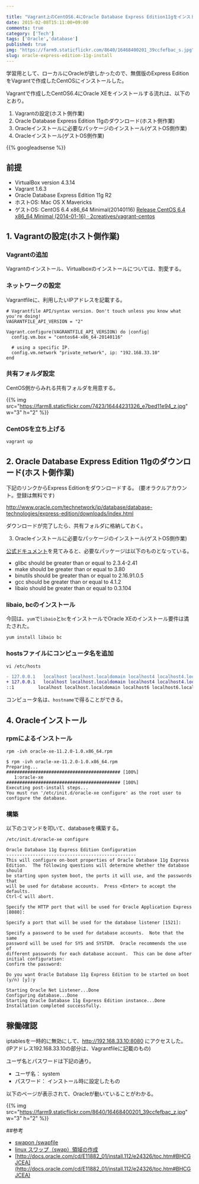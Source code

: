 ```yaml
---

title: "Vagrant上のCentOS6.4にOracle Database Express Edition11gをインストールする"
date: 2015-02-08T15:11:00+09:00
comments: true
category: ['Tech']
tags: ['Oracle','database']
published: true
img: "https://farm9.staticflickr.com/8640/16468400201_39ccfefbac_s.jpg" 
slug: oracle-express-edition-11g-install
---
```



学習用として、ローカルにOracleが欲しかったので、無償版のExpress EditionをVagrantで作成したCentOSにインストールした。


Vagrantで作成したCentOS6.4にOracle XEをインストールする流れは、以下のとおり。

1. Vagrantの設定(ホスト側作業)
2. Oracle Database Express Edition 11gのダウンロード(ホスト側作業)
3. Oracleインストールに必要なパッケージのインストール(ゲストOS側作業)
4. Oracleインストール(ゲストOS側作業)


{{% googleadsense %}}


## 前提
- VirtualBox version 4.3.14
- Vagrant 1.6.3
- Oracle Database Express Edition 11g R2
- ホストOS: Mac OS X Mavericks
- ゲストOS: CentOS 6.4 x86_64 Minimal(20140116)
[Release CentOS 6.4 x86_64 Minimal (2014-01-16) · 2creatives/vagrant-centos](https://github.com/2creatives/vagrant-centos/releases/tag/v6.4.2)



## 1. Vagrantの設定(ホスト側作業)

### Vagrantの追加

Vagrantのインストール、Virtualboxのインストールについては、割愛する。

### ネットワークの設定

Vagrantfileに、利用したいIPアドレスを記載する。

```
# Vagrantfile API/syntax version. Don't touch unless you know what you're doing!
VAGRANTFILE_API_VERSION = "2"

Vagrant.configure(VAGRANTFILE_API_VERSION) do |config|
  config.vm.box = "centos64-x86_64-20140116"

  # using a specific IP.
  config.vm.network "private_network", ip: "192.168.33.10"
end

```

### 共有フォルダ設定

CentOS側からみれる共有フォルダを用意する。

{{% img src="https://farm8.staticflickr.com/7423/16444231326_e7bed11e94_z.jpg" w="3" h="2" %}}

### CentOSを立ち上げる
```
vagrant up
```



## 2. Oracle Database Express Edition 11gのダウンロード(ホスト側作業)
下記のリンクからExpress Editionをダウンロードする。
(要オラクルアカウント。登録は無料です)

http://www.oracle.com/technetwork/jp/database/database-technologies/express-edition/downloads/index.html

ダウンロードが完了したら、共有フォルダに格納しておく。


3. Oracleインストールに必要なパッケージのインストール(ゲストOS側作業)

[公式ドキュメント](http://docs.oracle.com/cd/E17781_01/install.112/e18802/toc.htm#XEINL102)を見てみると、必要なパッケージは以下のものとなっている。


- glibc should be greater than or equal to 2.3.4-2.41
- make should be greater than or equal to 3.80
- binutils should be greater than or equal to 2.16.91.0.5
- gcc should be greater than or equal to 4.1.2
- libaio should be greater than or equal to 0.3.104


### libaio, bcのインストール

今回は、`yum`で`libaio`と`bc`をインストールでOracle XEのインストール要件は満たされた。

```
yum install libaio bc
```


### hostsファイルにコンピュータ名を追加

```
vi /etc/hosts
```

```diff
- 127.0.0.1   localhost localhost.localdomain localhost4 localhost4.localdomain4
+ 127.0.0.1   localhost localhost.localdomain localhost4 localhost4.localdomain4 vagrant-centos64.vagrantup.com
::1         localhost localhost.localdomain localhost6 localhost6.localdomain6
```

コンピュータ名は、`hostname`で得ることができる。



## 4. Oracleインストール

### rpmによるインストール

```
rpm -ivh oracle-xe-11.2.0-1.0.x86_64.rpm
```

```
$ rpm -ivh oracle-xe-11.2.0-1.0.x86_64.rpm
Preparing...                ########################################### [100%]
   1:oracle-xe              ########################################### [100%]
Executing post-install steps...
You must run '/etc/init.d/oracle-xe configure' as the root user to configure the database.
```

### 構築

以下のコマンドを叩いて、databaseを構築する。

```
/etc/init.d/oracle-xe configure
```


```
Oracle Database 11g Express Edition Configuration
-------------------------------------------------
This will configure on-boot properties of Oracle Database 11g Express
Edition.  The following questions will determine whether the database should
be starting upon system boot, the ports it will use, and the passwords that
will be used for database accounts.  Press <Enter> to accept the defaults.
Ctrl-C will abort.

Specify the HTTP port that will be used for Oracle Application Express [8080]:

Specify a port that will be used for the database listener [1521]:

Specify a password to be used for database accounts.  Note that the same
password will be used for SYS and SYSTEM.  Oracle recommends the use of
different passwords for each database account.  This can be done after
initial configuration:
Confirm the password:

Do you want Oracle Database 11g Express Edition to be started on boot (y/n) [y]:y

Starting Oracle Net Listener...Done
Configuring database...Done
Starting Oracle Database 11g Express Edition instance...Done
Installation completed successfully.
```



## 稼働確認

iptablesを一時的に無効にして、http://192.168.33.10:8080 にアクセスした。
(IPアドレス192.168.33.10の部分は、Vagrantfileに記載のもの)

ユーザ名とパスワードは下記の通り。

- ユーザ名： system
- パスワード： インストール時に設定したもの


以下のページが表示されて、Oracleが動いていることがわかる。


{{% img src="https://farm9.staticflickr.com/8640/16468400201_39ccfefbac_z.jpg" w="3" h="2" %}}


##参考

- [ swapon /swapfile](https://gist.github.com/koudaiii/0ed6a8558aa297af463e)
- [linux スワップ（swap）領域の作成](http://kazmax.zpp.jp/linux_beginner/mkswap.html)
- [http://docs.oracle.com/cd/E11882_01/install.112/e24326/toc.htm#BHCGJCEA](http://docs.oracle.com/cd/E11882_01/install.112/e24326/toc.htm#BHCGJCEA)
